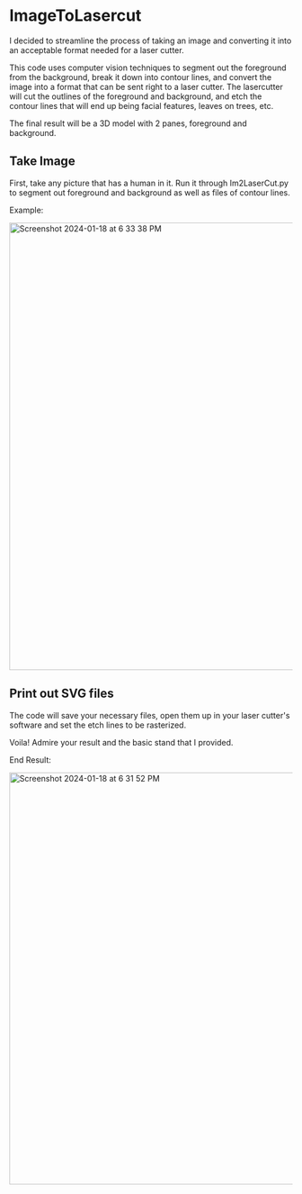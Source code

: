 # ImageToLasercut

I decided to streamline the process of taking an image and converting it into an acceptable format needed for a laser cutter.

This code uses computer vision techniques to segment out the foreground from the background, break it down into contour lines, and convert the image into a format that can be sent right to a laser cutter. The lasercutter will cut the outlines of the foreground and background, and etch the contour lines that will end up being facial features, leaves on trees, etc. 

The final result will be a 3D model with 2 panes, foreground and background.

## Take Image
First, take any picture that has a human in it. Run it through Im2LaserCut.py to segment out foreground and background as well as files of contour lines.

Example:

<img width="795" alt="Screenshot 2024-01-18 at 6 33 38 PM" src="https://github.com/swillenson/Images-To-Lasercutting/assets/112603386/3b0735e2-f4b1-48da-86c2-e5c0092bf16e">



## Print out SVG files
The code will save your necessary files, open them up in your laser cutter's software and set the etch lines to be rasterized.

Voila! Admire your result and the basic stand that I provided.

End Result:

<img width="732" alt="Screenshot 2024-01-18 at 6 31 52 PM" src="https://github.com/swillenson/Images-To-Lasercutting/assets/112603386/ba2d3810-439a-4cfc-954c-7c5a5a67f76f">


